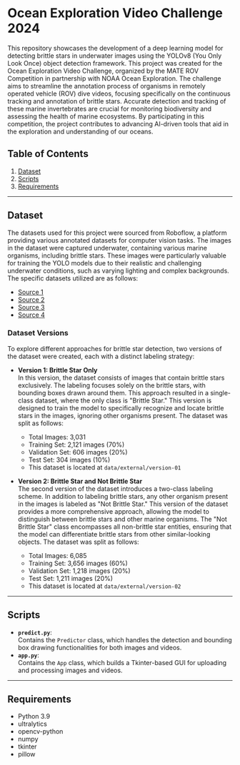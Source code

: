 # Ocean Exploration Video Challenge 2024

This repository showcases the development of a deep learning model for detecting brittle stars in underwater images using the YOLOv8 (You Only Look Once) object detection framework. This project was created for the Ocean Exploration Video Challenge, organized by the MATE ROV Competition in partnership with NOAA Ocean Exploration. The challenge aims to streamline the annotation process of organisms in remotely operated vehicle (ROV) dive videos, focusing specifically on the continuous tracking and annotation of brittle stars. Accurate detection and tracking of these marine invertebrates are crucial for monitoring biodiversity and assessing the health of marine ecosystems. By participating in this competition, the project contributes to advancing AI-driven tools that aid in the exploration and understanding of our oceans.

## Table of Contents
1. [Dataset](#dataset)
1. [Scripts](#scripts)
1. [Requirements](#requirements)
___

## Dataset

The datasets used for this project were sourced from Roboflow, a platform providing various annotated datasets for computer vision tasks. The images in the dataset were captured underwater, containing various marine organisms, including brittle stars. These images were particularly valuable for training the YOLO models due to their realistic and challenging underwater conditions, such as varying lighting and complex backgrounds.
The specific datasets utilized are as follows:

- [Source 1](https://universe.roboflow.com/test-xsnip/mate-brittle-star-detection)
- [Source 2](https://universe.roboflow.com/raghad-abo-el-eneen/sea-creatures-detection)
- [Source 3](https://universe.roboflow.com/rowan-mohamed/optimized_result)
- [Source 4](https://universe.roboflow.com/noaa-wg5ah/brittle-stars)

### Dataset Versions

To explore different approaches for brittle star detection, two versions of the dataset were created, each with a distinct labeling strategy:
- **Version 1: Brittle Star Only** </br>
In this version, the dataset consists of images that contain brittle stars exclusively. The labeling focuses solely on the brittle stars, with bounding boxes drawn around them. This approach resulted in a single-class dataset, where the only class is "Brittle Star." This version is designed to train the model to specifically recognize and locate brittle stars in the images, ignoring other organisms present. The dataset was split as follows:
  - Total Images: 3,031
  - Training Set: 2,121 images (70%)
  - Validation Set: 606 images (20%)
  - Test Set: 304 images (10%)
  - This dataset is located at `data/external/version-01`


- **Version 2: Brittle Star and Not Brittle Star** </br>
The second version of the dataset introduces a two-class labeling scheme. In addition to labeling brittle stars, any other organism present in the images is labeled as "Not Brittle Star." This version of the dataset provides a more comprehensive approach, allowing the model to distinguish between brittle stars and other marine organisms. The "Not Brittle Star" class encompasses all non-brittle star entities, ensuring that the model can differentiate brittle stars from other similar-looking objects. The dataset was split as follows:
  - Total Images: 6,085
  - Training Set: 3,656 images (60%)
  - Validation Set: 1,218 images (20%)
  - Test Set: 1,211 images (20%)
  - This dataset is located at `data/external/version-02`

___

## Scripts

- **`predict.py`**: </br> Contains the `Predictor` class, which handles the detection and bounding box drawing functionalities for both images and videos.
- **`app.py`**: </br> Contains the `App` class, which builds a Tkinter-based GUI for uploading and processing images and videos.

___
## Requirements

- Python 3.9
- ultralytics
- opencv-python
- numpy
- tkinter
- pillow
